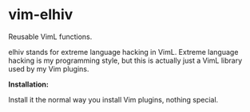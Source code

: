 # vim-elhiv
Reusable VimL functions.

elhiv stands for extreme language hacking in VimL. Extreme language hacking is my programming style, but this is actually just a VimL library used by my Vim plugins.

**Installation:**

Install it the normal way you install Vim plugins, nothing special.
